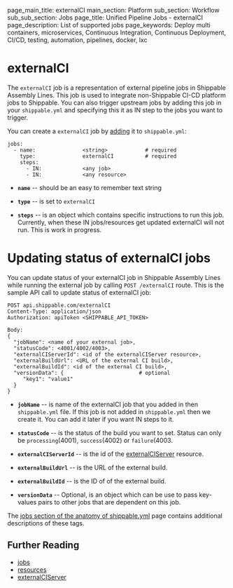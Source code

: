page_main_title: externalCI
main_section: Platform
sub_section: Workflow
sub_sub_section: Jobs
page_title: Unified Pipeline Jobs - externalCI
page_description: List of supported jobs
page_keywords: Deploy multi containers, microservices, Continuous Integration, Continuous Deployment, CI/CD, testing, automation, pipelines, docker, lxc

# externalCI

The `externalCI` job is a representation of external pipeline jobs in Shippable Assembly Lines.
This job is used to integrate non-Shippable CI-CD platform jobs to Shippable. You can also trigger upstream jobs by adding this job in your `shippable.yml` and specifying this it as IN step to the jobs you want to trigger.

You can create a `externalCI` job by [adding](/platform/tutorial/workflow/crud-job#adding) it to `shippable.yml`:

```
jobs:
  - name: 				<string>			# required
    type: 				externalCI			# required
    steps:
      - IN:             <any job>
      - IN:             <any resource>
```

* **`name`** -- should be an easy to remember text string

* **`type`** -- is set to `externalCI`

* **`steps`** -- is an object which contains specific instructions to run this job. Currently, when these IN jobs/resources get updated externalCI will not run. This is work in progress.

# Updating status of externalCI jobs

You can update status of your externalCI job in Shippable Assembly Lines while running the external job
by calling `POST /externalCI` route.
This is the sample API call to update status of externalCI job:
```
POST api.shippable.com/externalCI
Content-Type: application/json
Authorization: apiToken <SHIPPABLE_API_TOKEN>

Body:
{
  "jobName": <name of your external job>,
  "statusCode": <4001/4002/4003>,
  "externalCIServerId": <id of the externalCIServer resource>,
  "externalBuildUrl": <URL of the external CI build>,
  "externalBuildId": <id of the external CI build>,
  "versionData": {                        # optional
     "key1": "value1"
  }
}
```

* **`jobName`** -- is name of the externalCI job that you added in then `shippable.yml` file. If this job is not added in `shippable.yml` then we create it. You can add it later if you want IN steps to it.

* **`statusCode`** -- is the status of the build you want to set. Status can only be `processing`(4001), `success`(4002) or `failure`(4003.

* **`externalCIServerId`** -- is the id of the [externalCIServer](/platform/workflow/resource/externalciserver) resource.

* **`externalBuildUrl`** -- is the URL of the external build.

* **`externalBuildId`** -- is the ID of of the external build.

* **`versionData`** -- Optional, is an object which can be use to pass key-values pairs to other jobs that are dependent on this job.

The [jobs section of the anatomy of shippable.yml](/platform/tutorial/workflow/shippable-yml/#jobs) page contains additional descriptions of these tags.

## Further Reading
* [jobs](/platform/workflow/job/overview)
* [resources](/platform/workflow/resource/overview)
* [externalCIServer](/platform/workflow/resource/externalciserver)
